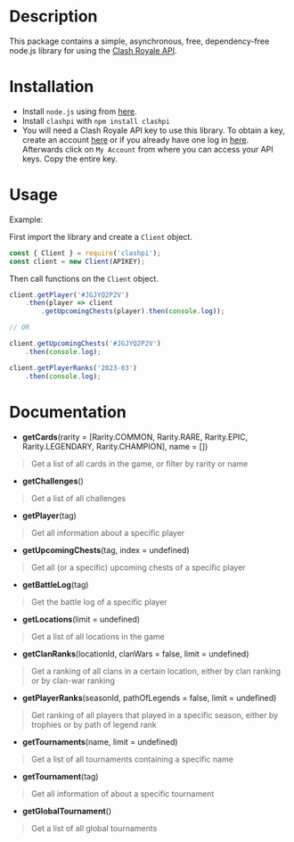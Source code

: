 # Description

This package contains a simple, asynchronous, free, dependency-free node.js library for using the [Clash Royale API](https://developer.clashroyale.com/#/).

# Installation

* Install `node.js` using from [here](https://nodejs.org/en).
* Install `clashpi` with `npm install clashpi`
* You will need a Clash Royale API key to use this library. To obtain a key, create an account [here](https://developer.clashroyale.com/#/register) or if you already have one log in [here](https://developer.clashroyale.com/#/login). Afterwards click on `My Account` from where you can access your API keys. Copy the entire key. 

# Usage

Example:

First import the library and create a `Client` object.
```js
const { Client } = require('clashpi');
const client = new Client(APIKEY);
```

Then call functions on the `Client` object.
````js
client.getPlayer('#JGJYQ2P2V')
    .then(player => client
        .getUpcomingChests(player).then(console.log));

// OR

client.getUpcomingChests('#JGJYQ2P2V')
    .then(console.log);

client.getPlayerRanks('2023-03')
    .then(console.log);
````

# Documentation

* **getCards**(rarity = [Rarity.COMMON, Rarity.RARE, Rarity.EPIC, Rarity.LEGENDARY, Rarity.CHAMPION], name = [])

> Get a list of all cards in the game, or filter by rarity or name

* **getChallenges**()

> Get a list of all challenges

* **getPlayer**(tag)

> Get all information about a specific player

* **getUpcomingChests**(tag, index = undefined)

> Get all (or a specific) upcoming chests of a specific player

* **getBattleLog**(tag)

> Get the battle log of a specific player

* **getLocations**(limit = undefined)

> Get a list of all locations in the game

* **getClanRanks**(locationId, clanWars = false, limit = undefined)

> Get a ranking of all clans in a certain location, either by clan ranking or by clan-war ranking 

* **getPlayerRanks**(seasonId, pathOfLegends = false, limit = undefined)

> Get ranking of all players that played in a specific season, either by trophies or by path of legend rank

* **getTournaments**(name, limit = undefined)

> Get a list of all tournaments containing a specific name 

* **getTournament**(tag)

> Get all information of about a specific tournament

* **getGlobalTournament**()

> Get a list of all global tournaments
